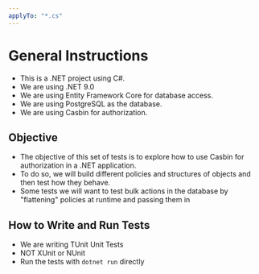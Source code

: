 ```yaml
---
applyTo: "*.cs"
---
```


# General Instructions
- This is a .NET project using C#.
- We are using .NET 9.0
- We are using Entity Framework Core for database access.
- We are using PostgreSQL as the database.
- We are using Casbin for authorization.

## Objective
- The objective of this set of tests is to explore how to use Casbin for authorization in a .NET application.
- To do so, we will build different policies and structures of objects and then test how they behave.
- Some tests we will want to test bulk actions in the database by "flattening" policies at runtime and passing them in

## How to Write and Run Tests
- We are writing TUnit Unit Tests
- NOT XUnit or NUnit
- Run the tests with `dotnet run` directly
